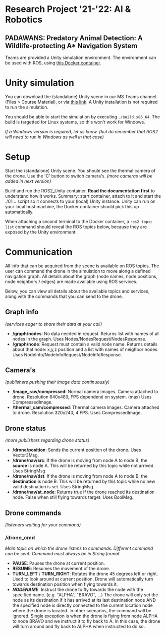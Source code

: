 # Research Project '21-'22: AI & Robotics
## PADAWANS: Predatory Animal Detection: A Wildlife-protecting A* Navigation System

Teams are provided a Unity simulation environment.
The environment can be used with ROS, using [this Docker container](https://github.com/PXLRoboticsLab/ROS2_Unity).

# Unity simulation
You can download the (standalone) Unity scene in our MS Teams channel (Files > Course Material), or via [this link](https://hogeschoolpxl.sharepoint.com/:u:/s/ResearchProject-AIRobotics/EZcivc9etfVCkYHheYEYRg8Bmm0xlwB8HkP8diUBsRMZCA?e=OOb1ui). A Unity installation is not required to run the simulation.

You should be able to start the simulation by executing ```./build.x86_64```. The build is targetted for Linux systems, so this won't work for Windows. 

*If a Windows version is required, let us know. (but do remember that ROS2 will need to run in Windows as well in that case)*

# Setup
Start the (standalone) Unity scene. You should see the thermal camera of the drone. Use the 'C' button to switch camera's. *(more cameras will be added in next version)*

Build and run the ROS2_Unity container. **Read the documentation first** to understand how it works. Summary: start container, attach to it and start the ./01... script so it connects to your (local) Unity instance. Unity can run on your local host machine, the Docker container should pick this up automatically.

When attaching a second terminal to the Docker container, a ```ros2 topic list``` command should reveal the ROS topics below, because they are exposed by the Unity environment.

# Communication
All info that can be acquired from the scene is available on ROS topics. The user can command the drone in the simulation to move along a defined navigation graph. All details about the graph (node names, node positions, node neighbors / edges) are made available using ROS services.

Below, you can view all details about the available topics and services, along with the commands that you can send to the drone.

## Graph info
*(services eager to share their data at your call)*
* **/graph/nodes**: No data needed in request. Returns list with names of all nodes in the graph. Uses Nodes/NodesRequest/NodesResponse. 
* **/graph/node**: Request must contain a valid node name. Returns details about that node: x,y,z position and a list with names of neighbor nodes. Uses NodeInfo/NodeInfoRequest/NodeInfoResponse.

## Camera's
*(publishers pushing their image data continuously)*
* **/image_raw/compressed**: Normal camera images. Camera attached to drone. Resolution 640x480, FPS dependend on system. (max) Uses CompressedImage.
* **/thermal_cam/compressed**: Thermal camera images. Camera attached to drone. Resolution 320x240, 4 FPS. Uses CompressedImage.

## Drone status
*(more publishers regarding drone status)*
* **/drone/position**: Sends the current position of the drone. Uses Vector3Msg.
* **/drone/nav/src**: If the drone is moving from node A to node B, the **source** is node A. This will be returned by this topic while not arrived. Uses StringMsg.
* **/drone/nav/dst**: If the drone is moving from node A to node B, the **destination** is node B. This will be returned by this topic while no new valid destination is set. Uses StringMsg.
* **/drone/nav/at_node**: Returns true if the drone reached its destination node. False when still flying towards target. Uses BoolMsg.


## Drone commands 
*(listeners waiting for your command)*

### /drone_cmd
*Main topic on which the drone listens to commands. Different command can be sent. Command must always be in String format*

* **PAUSE**: Pauses the drone at current position.
* **RESUME**: Resumes the movement of the drone.
* **TURN_LEFT** / **TURN_RIGHT**: Rotates the drone 45 degrees left or right. Used to look around at current position. Drone will automatically turn towards destination position when flying towards it.
* ***NODENAME***: Instruct the drone to fly towards the node with the specified name. (e.g. "ALPHA", "BRAVO", ...) The drone will only set the node as its destination if it has arrived at its last destination node AND the specified node is directly connected to the current location node where the drone is located. In other scenarios, the command will be ignored. Single exception is when the drone is flying from node ALPHA to node BRAVO and we instruct it to fly back to A. In this case, the drone will turn around and fly back to ALPHA when instructed to do so.
